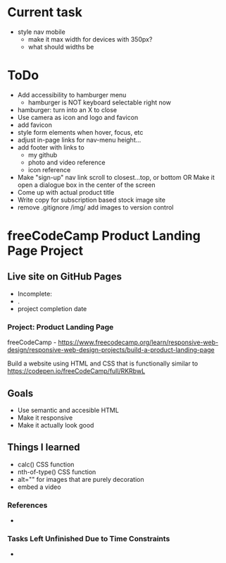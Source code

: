 # Current task
 - style nav mobile
   - make it max width for devices with 350px?
   - what should widths be

# ToDo
 - Add accessibility to hamburger menu
   - hamburger is NOT keyboard selectable right now
 - hamburger: turn into an X to close
 - Use camera as icon and logo and favicon
 - add favicon
 - style form elements when hover, focus, etc
 - adjust in-page links for nav-menu height...
 - add footer with links to
   - my github
   - photo and video reference
   - icon reference
 - Make "sign-up" nav link scroll to closest...top, or bottom
     OR
     Make it open a dialogue box in the center of the screen
 - Come up with actual product title
 - Write copy for subscription based stock image site
 - remove .gitignore /img/ add images to version control

# freeCodeCamp Product Landing Page Project

## Live site on GitHub Pages
 - Incomplete:
  - . 
 - project completion date
 
### Project: Product Landing Page
freeCodeCamp - https://www.freecodecamp.org/learn/responsive-web-design/responsive-web-design-projects/build-a-product-landing-page

Build a website using HTML and CSS that is functionally similar to https://codepen.io/freeCodeCamp/full/RKRbwL

## Goals
 - Use semantic and accesible HTML
 - Make it responsive
 - Make it actually look good
 
## Things I learned
- calc() CSS function
- nth-of-type() CSS function
- alt="" for images that are purely decoration
- embed a video

### References
- 

### Tasks Left Unfinished Due to Time Constraints
- 

